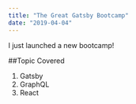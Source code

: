```yaml
---
title: "The Great Gatsby Bootcamp"
date: "2019-04-04"
---
```


I just launched a new bootcamp!


##Topic Covered

1. Gatsby
2. GraphQL
3. React